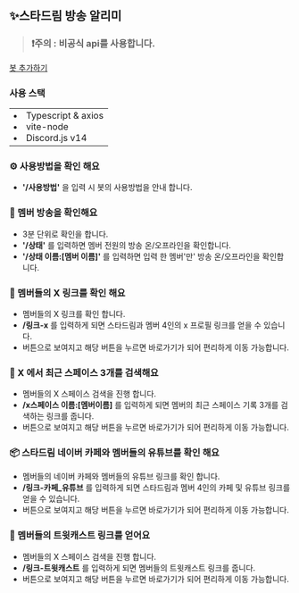 ## ✨스타드림 방송 알리미

> ### ❗주의 : **비공식 api를 사용합니다.**

[봇 추가하기](https://discord.com/oauth2/authorize?client_id=1422069057087078482&permissions=2814751914747952&integration_type=0&scope=bot)

### 사용 스택

<table>
<td>
<li>
Typescript & axios
</li>
<li>
vite-node
</li>
<li>
Discord.js v14
</li>
</td>
</table>

### ⚙️ 사용방법을 확인 해요

- **'/사용방법'** 을 입력 시 봇의 사용방법을 안내 합니다.

### 💫 멤버 방송을 확인해요

- 3분 단위로 확인을 합니다.
- **'/상태'** 를 입력하면 멤버 전원의 방송 온/오프라인을 확인합니다.
- **'/상태 이름:[멤버 이름]'** 를 입력하면 입력 한 멤버'만' 방송 온/오프라인을 확인합니다.

### 📨 멤버들의 X 링크를 확인 해요

- 멤버들의 X 링크를 확인 합니다.
- **/링크-x** 를 입력하게 되면 스타드림과 멤버 4인의 x 프로필 링크를 얻을 수 있습니다.
- 버튼으로 보여지고 해당 버튼을 누르면 바로가기가 되어 편리하게 이동 가능합니다.

### 🎤 X 에서 최근 스페이스 3개를 검색해요

- 멤버들의 X 스페이스 검색을 진행 합니다.
- **/x스페이스 이름:[멤버이름]** 를 입력하게 되면 멤버의 최근 스페이스 기록 3개를 검색하는 링크를 줍니다.
- 버튼으로 보여지고 해당 버튼을 누르면 바로가기가 되어 편리하게 이동 가능합니다.

### 📦 스타드림 네이버 카페와 멤버들의 유튜브를 확인 해요

- 멤버들의 네이버 카페와 멤버들의 유튜브 링크를 확인 합니다.
- **/링크-카페\_유튜브** 를 입력하게 되면 스타드림과 멤버 4인의 카페 및 유튜브 링크를 얻을 수 있습니다.
- 버튼으로 보여지고 해당 버튼을 누르면 바로가기가 되어 편리하게 이동 가능합니다.

### 🎤 멤버들의 트윗캐스트 링크를 얻어요

- 멤버들의 X 스페이스 검색을 진행 합니다.
- **/링크-트윗캐스트** 를 입력하게 되면 멤버들의 트윗캐스트 링크를 줍니다.
- 버튼으로 보여지고 해당 버튼을 누르면 바로가기가 되어 편리하게 이동 가능합니다.
